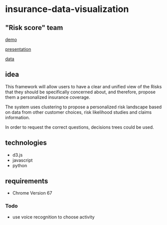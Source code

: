 # insurance-data-visualization

## "Risk score" team

[demo](https://julia-dizhak.github.io/insurance-data-visualization/index.html)

[presentation](https://julia-dizhak.github.io/insurance-data-visualization/docs/Risk-Score.pptx)

[data](https://julia-dizhak.github.io/insurance-data-visualization/docs/data.txt)


## idea
This framework will allow users to have a clear and unified view of the Risks that they should be specifically concerned about, and therefore, propose them a personalized insurance coverage.

The system uses clustering to propose a personalized risk landscape based on data from other customer choices, risk likelihood studies and claims information.

In order to request the correct questions, decisions trees could be used.

## technologies
* d3.js
* javascript
* python


## requirements
* Chrome Version 67

### Todo
* use voice recognition to choose activity